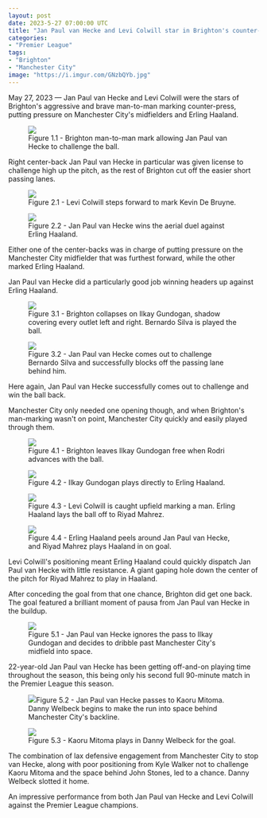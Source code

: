 ```yaml
---
layout: post
date: 2023-5-27 07:00:00 UTC
title: "Jan Paul van Hecke and Levi Colwill star in Brighton's counter-press"
categories: 
- "Premier League"
tags: 
- "Brighton" 
- "Manchester City" 
image: "https://i.imgur.com/GNzbQYb.jpg"
---
```


May 27, 2023 — Jan Paul van Hecke and Levi Colwill were the stars of Brighton's aggressive and brave man-to-man marking counter-press, putting pressure on Manchester City's midfielders and Erling Haaland.

<!---more--->

<figure>
    <img src="https://i.imgur.com/GNzbQYb.jpg">
    <figcaption>Figure 1.1 - Brighton man-to-man mark allowing Jan Paul van Hecke to challenge the ball.</figcaption>
</figure> 

Right center-back Jan Paul van Hecke in particular was given license to challenge high up the pitch, as the rest of Brighton cut off the easier short passing lanes.

<figure>
    <img src="https://i.imgur.com/xDZkF43.jpg">
    <figcaption>Figure 2.1 - Levi Colwill steps forward to mark Kevin De Bruyne.</figcaption>
</figure> 

<figure>
    <img src=https://i.imgur.com/BAbd9tV.jpg"">
    <figcaption>Figure 2.2 - Jan Paul van Hecke wins the aerial duel against Erling Haaland.</figcaption>
</figure> 

Either one of the center-backs was in charge of putting pressure on the Manchester City midfielder that was furthest forward, while the other marked Erling Haaland.

Jan Paul van Hecke did a particularly good job winning headers up against Erling Haaland.

<figure>
    <img src="https://i.imgur.com/KGfNjUH.jpg">
    <figcaption>Figure 3.1 - Brighton collapses on Ilkay Gundogan, shadow covering every outlet left and right. Bernardo Silva is played the ball.</figcaption>
</figure> 

<figure>
    <img src="https://i.imgur.com/AjKrERx.jpg">
    <figcaption>Figure 3.2 - Jan Paul van Hecke comes out to challenge Bernardo Silva and successfully blocks off the passing lane behind him.</figcaption>
</figure> 

Here again, Jan Paul van Hecke successfully comes out to challenge and win the ball back.

Manchester City only needed one opening though, and when Brighton's man-marking wasn't on point, Manchester City quickly and easily played through them.

<figure>
    <img src="https://i.imgur.com/r65oMEF.jpg">
    <figcaption>Figure 4.1 - Brighton leaves Ilkay Gundogan free when Rodri advances with the ball.</figcaption>
</figure> 

<figure>
    <img src="https://i.imgur.com/gwWkvVI.jpg">
    <figcaption>Figure 4.2 - Ilkay Gundogan plays directly to Erling Haaland.</figcaption>
</figure> 

<figure>
    <img src="https://i.imgur.com/CHYVy8n.jpg">
    <figcaption>Figure 4.3 - Levi Colwill is caught upfield marking a man. Erling Haaland lays the ball off to Riyad Mahrez.</figcaption>
</figure> 

<figure>
    <img src="https://i.imgur.com/7hFktmI.jpg">
    <figcaption>Figure 4.4 - Erling Haaland peels around Jan Paul van Hecke, and Riyad Mahrez plays Haaland in on goal.</figcaption>
</figure> 

Levi Colwill's positioning meant Erling Haaland could quickly dispatch Jan Paul van Hecke with little resistance. A giant gaping hole down the center of the pitch for Riyad Mahrez to play in Haaland.

After conceding the goal from that one chance, Brighton did get one back. The goal featured a brilliant moment of pausa from Jan Paul van Hecke in the buildup.

<figure>
    <img src="https://i.imgur.com/Ht5K5tf.jpg">
    <figcaption>Figure 5.1 - Jan Paul van Hecke ignores the pass to Ilkay Gundogan and decides to dribble past Manchester City's midfield into space.</figcaption>
</figure> 

22-year-old Jan Paul van Hecke has been getting off-and-on playing time throughout the season, this being only his second full 90-minute match in the Premier League this season. 

<figure>
    <img src="https://i.imgur.com/RbMnuDS.jpg"
    <figcaption>Figure 5.2 - Jan Paul van Hecke passes to Kaoru Mitoma. Danny Welbeck begins to make the run into space behind Manchester City's backline.</figcaption>
</figure> 

<figure>
    <img src="https://i.imgur.com/13vgPhc.jpg">
    <figcaption>Figure 5.3 - Kaoru Mitoma plays in Danny Welbeck for the goal.</figcaption>
</figure> 

The combination of lax defensive engagement from Manchester City to stop van Hecke, along with poor positioning from Kyle Walker not to challenge Kaoru Mitoma and the space behind John Stones, led to a chance. Danny Welbeck slotted it home.

An impressive performance from both Jan Paul van Hecke and Levi Colwill against the Premier League champions.
